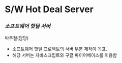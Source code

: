 # S/W Hot Deal Server
### _소프트웨어 핫딜 서버_

박주철(담당)

- 소프트웨어 핫딜 프로젝트의 서버 부분 제작이 목표.
- 해당 서버는 자바스크립트와 구글 파이어베이스를 이용함

